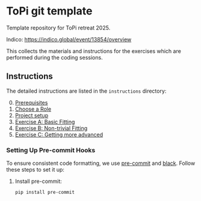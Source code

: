 # ToPi git template
Template repository for ToPi retreat 2025.

Indico: https://indico.global/event/13854/overview

This collects the materials and instructions for the exercises which are performed during the coding sessions.

## Instructions

The detailed instructions are listed in the `instructions` directory:

0. [Prerequisites](./instructions/0-Prerequisites.md)
0. [Choose a Role](./instructions/1-Roles.md)
0. [Project setup](./instructions/2-Setup.md)
0. [Exercise A: Basic Fitting](./instructions/3-Exercise-A.md)
0. [Exercise B: Non-trivial Fitting](./instructions/4-Exercise-B.md)
0. [Exercise C: Getting more advanced](./instructions/5-Exercise-C.md)


### Setting Up Pre-commit Hooks

To ensure consistent code formatting, we use [pre-commit](https://pre-commit.com) and [black](https://black.readthedocs.io). Follow these steps to set it up:

1. Install pre-commit:
   ```bash
   pip install pre-commit
